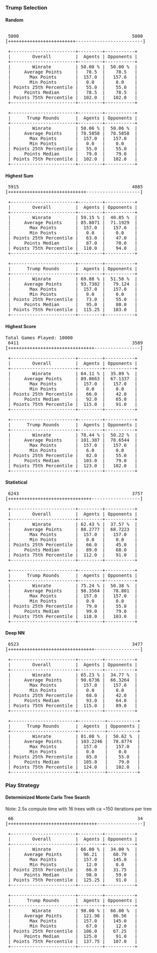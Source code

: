 ### Trump Selection

#### Random

<pre>                         
 5000                                          5000 
[+++++++++++++++++++++++++-------------------------]
                                                    
 +------------------------+---------+-----------+   
 |        Overall         |  Agents | Opponents |   
 +------------------------+---------+-----------+   
 |        Winrate         | 50.00 % |  50.00 %  |   
 |     Average Points     |   78.5  |    78.5   |   
 |       Max Points       |  157.0  |   157.0   |   
 |       Min Points       |   0.0   |    0.0    |   
 | Points 25th Percentile |   55.0  |    55.0   |   
 |     Points Median      |   78.5  |    78.5   |   
 | Points 75th Percentile |  102.0  |   102.0   |   
 +------------------------+---------+-----------+   
                                                    
 +------------------------+---------+-----------+   
 |      Trump Rounds      |  Agents | Opponents |   
 +------------------------+---------+-----------+   
 |        Winrate         | 50.06 % |  50.06 %  |   
 |     Average Points     | 78.5858 |  78.5858  |   
 |       Max Points       |  157.0  |   157.0   |   
 |       Min Points       |   0.0   |    0.0    |   
 | Points 25th Percentile |   55.0  |    55.0   |   
 |     Points Median      |   79.0  |    79.0   |   
 | Points 75th Percentile |  102.0  |   102.0   |   
 +------------------------+---------+-----------+     
</pre>

#### Highest Sum

<pre>
 5915                                          4085
[+++++++++++++++++++++++++++++--------------------]
                                                   
 +------------------------+---------+-----------+  
 |        Overall         |  Agents | Opponents |  
 +------------------------+---------+-----------+  
 |        Winrate         | 59.15 % |  40.85 %  |  
 |     Average Points     | 85.8071 |  71.1929  |  
 |       Max Points       |  157.0  |   157.0   |  
 |       Min Points       |   0.0   |    0.0    |  
 | Points 25th Percentile |   63.0  |    47.0   |  
 |     Points Median      |   87.0  |    70.0   |  
 | Points 75th Percentile |  110.0  |    94.0   |  
 +------------------------+---------+-----------+  
                                                   
 +------------------------+---------+-----------+  
 |      Trump Rounds      |  Agents | Opponents |  
 +------------------------+---------+-----------+  
 |        Winrate         | 69.88 % |  51.58 %  |  
 |     Average Points     | 93.7382 |   79.124  |  
 |       Max Points       |  157.0  |   157.0   |  
 |       Min Points       |   0.0   |    0.0    |  
 | Points 25th Percentile |   73.0  |    55.0   |  
 |     Points Median      |   95.0  |    80.0   |  
 | Points 75th Percentile |  115.25 |   103.0   |  
 +------------------------+---------+-----------+  
</pre>

#### Highest Score

<pre>
Total Games Played: 10000                          
 6411                                          3589
[++++++++++++++++++++++++++++++++-----------------]
                                                   
 +------------------------+---------+-----------+  
 |        Overall         |  Agents | Opponents |  
 +------------------------+---------+-----------+  
 |        Winrate         | 64.11 % |  35.89 %  |  
 |     Average Points     | 89.8663 |  67.1337  |  
 |       Max Points       |  157.0  |   157.0   |  
 |       Min Points       |   0.0   |    0.0    |  
 | Points 25th Percentile |   66.0  |    42.0   |  
 |     Points Median      |   92.0  |    65.0   |  
 | Points 75th Percentile |  115.0  |    91.0   |  
 +------------------------+---------+-----------+  
                                                   
 +------------------------+---------+-----------+  
 |      Trump Rounds      |  Agents | Opponents |  
 +------------------------+---------+-----------+  
 |        Winrate         | 78.44 % |  50.22 %  |  
 |     Average Points     | 101.387 |  78.6544  |  
 |       Max Points       |  157.0  |   157.0   |  
 |       Min Points       |   6.0   |    0.0    |  
 | Points 25th Percentile |   82.0  |    55.0   |  
 |     Points Median      |  103.0  |    79.0   |  
 | Points 75th Percentile |  123.0  |   102.0   |  
 +------------------------+---------+-----------+  
</pre>

#### Statistical

<pre>
 6243                                          3757
[+++++++++++++++++++++++++++++++------------------]
                                                   
 +------------------------+---------+-----------+  
 |        Overall         |  Agents | Opponents |  
 +------------------------+---------+-----------+  
 |        Winrate         | 62.43 % |  37.57 %  |  
 |     Average Points     | 88.2777 |  68.7223  |  
 |       Max Points       |  157.0  |   157.0   |  
 |       Min Points       |   0.0   |    0.0    |  
 | Points 25th Percentile |   66.0  |    45.0   |  
 |     Points Median      |   89.0  |    68.0   |  
 | Points 75th Percentile |  112.0  |    91.0   |  
 +------------------------+---------+-----------+  
                                                   
 +------------------------+---------+-----------+  
 |      Trump Rounds      |  Agents | Opponents |  
 +------------------------+---------+-----------+  
 |        Winrate         | 75.24 % |  50.38 %  |  
 |     Average Points     | 98.3564 |   78.801  |  
 |       Max Points       |  157.0  |   157.0   |  
 |       Min Points       |   0.0   |    0.0    |  
 | Points 25th Percentile |   79.0  |    55.0   |  
 |     Points Median      |   99.0  |    79.0   |  
 | Points 75th Percentile |  118.0  |   103.0   |  
 +------------------------+---------+-----------+  
</pre>

#### Deep NN

<pre>
 6523                                          3477
[++++++++++++++++++++++++++++++++-----------------]
                                                   
 +------------------------+---------+-----------+  
 |        Overall         |  Agents | Opponents |  
 +------------------------+---------+-----------+  
 |        Winrate         | 65.23 % |  34.77 %  |  
 |     Average Points     | 90.6736 |  66.3264  |  
 |       Max Points       |  157.0  |   157.0   |  
 |       Min Points       |   0.0   |    0.0    |  
 | Points 25th Percentile |   68.0  |    42.0   |  
 |     Points Median      |   93.0  |    64.0   |  
 | Points 75th Percentile |  115.0  |    89.0   |  
 +------------------------+---------+-----------+  
                                                   
 +------------------------+----------+-----------+ 
 |      Trump Rounds      |  Agents  | Opponents | 
 +------------------------+----------+-----------+ 
 |        Winrate         | 81.08 %  |  50.62 %  | 
 |     Average Points     | 103.2246 |  78.8774  | 
 |       Max Points       |  157.0   |   157.0   | 
 |       Min Points       |   0.0    |    0.0    | 
 | Points 25th Percentile |   85.0   |    55.0   | 
 |     Points Median      |  105.0   |    79.0   | 
 | Points 75th Percentile |  124.0   |   102.0   | 
 +------------------------+----------+-----------+ 
</pre>

### Play Strategy

#### Determinized Monte Carlo Tree Search

Note: 2.5s compute time with 16 trees with ca ~150 iterations per tree

<pre>
 66                                              34 
[+++++++++++++++++++++++++++++++++-----------------]
                                                    
 +------------------------+---------+-----------+   
 |        Overall         |  Agents | Opponents |   
 +------------------------+---------+-----------+   
 |        Winrate         | 66.00 % |  34.00 %  |   
 |     Average Points     |  96.21  |   60.79   |   
 |       Max Points       |  157.0  |   145.0   |   
 |       Min Points       |   12.0  |    0.0    |   
 | Points 25th Percentile |   66.0  |   31.75   |   
 |     Points Median      |   98.0  |    59.0   |   
 | Points 75th Percentile |  125.25 |    91.0   |   
 +------------------------+---------+-----------+   
                                                    
 +------------------------+---------+-----------+   
 |      Trump Rounds      |  Agents | Opponents |   
 +------------------------+---------+-----------+   
 |        Winrate         | 98.00 % |  66.00 %  |   
 |     Average Points     |  121.98 |   86.56   |   
 |       Max Points       |  157.0  |   145.0   |   
 |       Min Points       |   67.0  |    12.0   |   
 | Points 25th Percentile |  106.0  |   67.25   |   
 |     Points Median      |  125.0  |    91.0   |   
 | Points 75th Percentile |  137.75 |   107.0   |   
 +------------------------+---------+-----------+   
</pre>